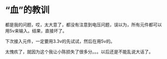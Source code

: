 # “血”的教训

都是我的问题，哎，太大意了，都没有注意到电压问题，误以为，所有元件都可以用5v来输入。结果，直接坏了。

下次接入元件，一定要用3.3v的先试试，然后在用5v的。

太愧疚了，就因为这个我让小陈损失了很多分。。。以后还是不能乱说大话了。